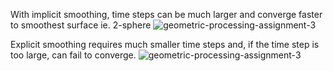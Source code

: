 With implicit smoothing, time steps can be much larger and converge faster to smoothest surface ie. 2-sphere
![geometric-processing-assignment-3](video/implicit_smoothing_fandisk.gif)

Explicit smoothing requires much smaller time steps and, if the time step is too large, can fail to converge.
![geometric-processing-assignment-3](video/explicit_smoothing_fandisk.gif)
